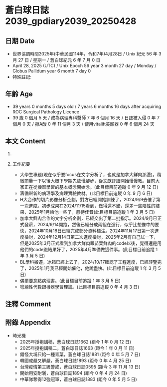 [_metadata_:encoding]: - "utf-8"
[_metadata_:language]: - "zh-Hant-TW"
[_metadata_:fileformat]: - "markdown"
[_metadata_:MIME_type]: - "text/plain"
[_metadata_:markdown_version]: - "commonmark version 0.30"
[_metadata_:markdown_spec]: - "https://spec.commonmark.org/0.30/"

# 蒼白球日誌2039_gpdiary2039_20250428 #

## 日期 Date ##

* 世界協調時間2025年(中華民國114年，令和7年)4月28日 / Unix 紀元 56 年 3 月 27 日 / 星期一 / 蒼白球紀元 6 年 7 月 0 日
* April 28, 2025 (UTC) / Unix Epoch 56 year 3 month 27 day / Monday / Globus Pallidum year 6 month 7 day 0
* 特殊註記:

## 年齡 Age ##

* 39 years 0 months 5 days old / 7 years 6 months 16 days after acquiring ROC Surgical Pathology Licence
* 39 歲 0 個月 5 天 / 成為病理專科醫師 7 年 6 個月 16 天 / 日誌被入侵 0 年 7 個月 0 天 / 擦A酸 0 年 11 個月 3 天 / 使用vitalift美顏器 0 年 6 個月 24 天

## 本文 Content ##

1. 

2. 工作紀要

    - 大學生專題(現在似乎要focus在文字分析了，也就是加拿大鮮肉那邊)。稍微商量一下以後大概下學期先放慢腳步，從文獻評讀開始慢慢教。目前大家正在從機器學習的基本概念開始念。(此目標目前追蹤 0 年 9 月 12 日)
    - 籌備嶄新的病理學及病理實驗教材。(此目標目前追蹤 0 年 9 月 6 日)
    - H大合作的切片影像分析企劃，對方已經開始訓練了，2024/9/9去催了第一次進度。初步成果在2024/11/15看到，做得還不錯，還差一些陰性的結果，2025年1月給他一些了，靜待佳音(此目標目前追蹤 1 年 3 月 5 日)
    - 加拿大鮮肉合作的文字分析企劃，已經交出了第二批指示。2024/9月已正式發薪，2024/9/14開跑，然後已經分成兩組在進行，似乎比想像中的要快，2024年10月18日已經完成部分資料標注。2024年11月17日第一次進度檢討，2024年12月14日第二次進度檢討，2025年2月有自己試一下，但是2025年3月正式看到加拿大鮮肉跟苗栗鮮肉的code以後，覺得還是用他們的code跑結果好了，2025年4月準備做這件事。(此目標目前追蹤 1 年 3 月 5 日)
    - BL學科搬遷，冰箱已經上去了，2024/10/17確認了工程進度，已經評鑒完了，2025年1月我已經開始催他，他說盡快。(此目標目前追蹤 1 年 3 月 5 日)
    - 偶爾要念點病理書。(此目標目前追蹤 1 年 3 月 5 日)
    - 唸線性代數跟機器學習理論。(此目標目前追蹤 0 年 4 月 3 日)

## 注釋 Comment ##


## 附錄 Appendix ##

* 時光機
    - 2025年授袍講稿，蒼白球日誌1662 (距今 1 年 0 月 12 日)
    - 2025年授袍講稿二，蒼白球日誌1663 (距今 1 年 0 月 11 日)
    - 錯怪大埔只給一種青菜，蒼白球日誌1881 (距今 0 年 5 月 7 日)
    - 韓國戒嚴又解嚴，蒼白球日誌1893 (距今 0 年 4 月 25 日)
    - 台灣疫情第三級警戒，蒼白球日誌0595 (距今 3 年 11 月 13 日)
    - 開始用安耐曬，蒼白球日誌1894 (距今 0 年 4 月 24 日)
    - 中華隊奪得12強冠軍，蒼白球日誌1883 (距今 0 年 5 月 5 日)
